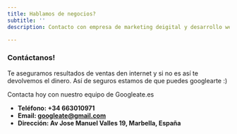 ```yaml
---
title: Hablamos de negocios?
subtitle: ''
description: Contacto con empresa de marketing deigital y desarrollo web

---
```

### Contáctanos!

Te aseguramos resultados de ventas den internet y si no es así te devolvemos el dinero. Así de seguros estamos de que puedes googlearte :)

Contacta hoy con nuestro equipo de Googleate.es

* **Teléfono: +34 663010971**
* **Email: googleate@gmail.com**
* **Dirección: Av Jose Manuel Valles 19, Marbella, España**